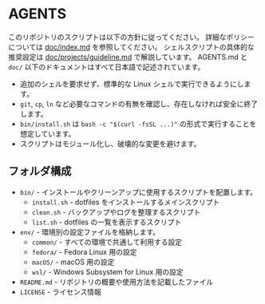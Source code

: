 # AGENTS

このリポジトリのスクリプトは以下の方針に従ってください。
詳細なポリシーについては [doc/index.md](doc/index.md) を参照してください。
シェルスクリプトの具体的な推奨設定は [doc/projects/guideline.md](doc/projects/guideline.md) で解説しています。
AGENTS.md と `doc/` 以下のドキュメントはすべて日本語で記述されています。

- 追加のシェルを要求せず、標準的な Linux シェルで実行できるようにします。
- `git`, `cp`, `ln` など必要なコマンドの有無を確認し、存在しなければ安全に終了します。
- `bin/install.sh` は `bash -c "$(curl -fsSL ...)"` の形式で実行することを想定しています。
- スクリプトはモジュール化し、破壊的な変更を避けます。

## フォルダ構成

- `bin/` - インストールやクリーンアップに使用するスクリプトを配置します。
  - `install.sh` - dotfiles をインストールするメインスクリプト
  - `clean.sh`   - バックアップやログを整理するスクリプト
  - `list.sh`    - dotfiles の一覧を表示するスクリプト
- `env/` - 環境別の設定ファイルを格納します。
  - `common/` - すべての環境で共通して利用する設定
  - `fedora/` - Fedora Linux 用の設定
  - `macOS/`  - macOS 用の設定
  - `wsl/`    - Windows Subsystem for Linux 用の設定
- `README.md` - リポジトリの概要や使用方法を記載したファイル
- `LICENSE` - ライセンス情報
